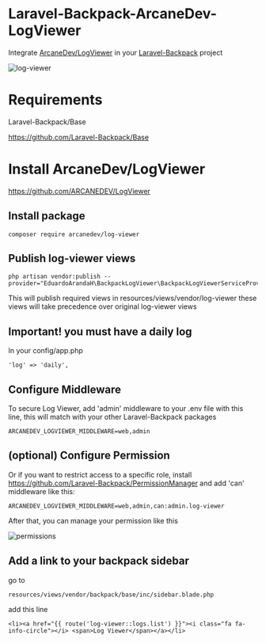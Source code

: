 # Laravel-Backpack-ArcaneDev-LogViewer

Integrate [ArcaneDev/LogViewer](https://github.com/ARCANEDEV/LogViewer) in your [Laravel-Backpack](https://github.com/Laravel-Backpack/Base) project

![log-viewer](https://user-images.githubusercontent.com/4065733/33958155-4463c27c-e009-11e7-860c-aae56b2b368f.png)

# Requirements

Laravel-Backpack/Base

https://github.com/Laravel-Backpack/Base

# Install ArcaneDev/LogViewer

https://github.com/ARCANEDEV/LogViewer

## Install package

	composer require arcanedev/log-viewer

## Publish log-viewer views

	php artisan vendor:publish --provider="EduardoArandaH\BackpackLogViewer\BackpackLogViewerServiceProvider"

This will publish required views in resources/views/vendor/log-viewer these views will take precedence over original log-viewer views

## Important! you must have a daily log

In your config/app.php

	'log' => 'daily',

## Configure Middleware

To secure Log Viewer, add 'admin' middleware to your .env file with this line, this will match with your other Laravel-Backpack packages

	ARCANEDEV_LOGVIEWER_MIDDLEWARE=web,admin

## (optional) Configure Permission

Or if you want to restrict access to a specific role, install https://github.com/Laravel-Backpack/PermissionManager 
and add 'can' middleware like this:

	ARCANEDEV_LOGVIEWER_MIDDLEWARE=web,admin,can:admin.log-viewer

After that, you can manage your permission like this

![permissions](https://user-images.githubusercontent.com/4065733/33958159-46963c1e-e009-11e7-9c14-d9da8cb6f810.png)


## Add a link to your backpack sidebar

go to 

	resources/views/vendor/backpack/base/inc/sidebar.blade.php

add this line 

	<li><a href="{{ route('log-viewer::logs.list') }}"><i class="fa fa-info-circle"></i> <span>Log Viewer</span></a></li>
